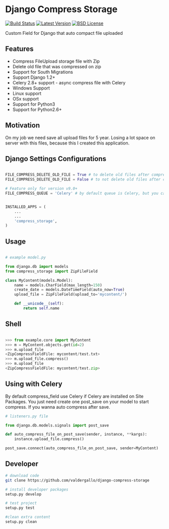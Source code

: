 Django Compress Storage
=======================

[![Build Status](https://travis-ci.org/valdergallo/django-compress-storage.png?branch=master)](https://travis-ci.org/valdergallo/django-compress-storage)
[![Latest Version](http://img.shields.io/pypi/v/django-compress-storage.svg)](https://pypi.python.org/pypi/django-compress-storage)
[![BSD License](http://img.shields.io/badge/license-BSD-yellow.svg)](http://opensource.org/licenses/BSD-3-Clause)

Custom Field for Django that auto compact file uploaded


Features
--------

- Compress FileUpload storage file with Zip
- Delete old file that was compressed on zip
- Support for South Migrations
- Support Django 1.2+
- Celery 2.8+ support - async compress file with Celery
- Windows Support
- Linux support
- OSx support
- Support for Python3
- Support for Python2.6+


Motivation
----------

On my job we need save all upload files for 5 year. Losing a lot space on server with this files, because this I created this application.


Django Settings Configurations
------------------------------

```python

FILE_COMPRESS_DELETE_OLD_FILE = True # to delete old files after compressed
FILE_COMPRESS_DELETE_OLD_FILE = False # to not delete old files after compressed

# Feature only for version v9.0+
FILE_COMPRESS_QUEUE = 'Celery' # by default queue is Celery, but you can change this with this var on settings


INSTALLED_APPS = (
    ...
    ...
    'compress_storage',
)
```


Usage
-----

```python

# example model.py

from django.db import models
from compress_storage import ZipFileField

class MyContent(models.Model):
    name = models.CharField(max_length=150)
    create_date = models.DateTimeField(auto_now=True)
    upload_file = ZipFileField(upload_to='mycontent/')

    def __unicode__(self):
        return self.name

```


Shell
-----

```python

>>> from example.core import MyContent
>>> m = MyContent.objects.get(id=2)
>>> m.upload_file
<ZipCompressFieldFile: mycontent/test.txt>
>>> m.upload_file.compress()
>>> m.upload_file
<ZipCompressFieldFile: mycontent/test.zip>
```


Using with Celery
-----------------

By default compress_field use Celery if Celery are installed on Site Packages.
You just need create one post_save on your model to start compress. If you wanna
auto compress after save.

```python
# listeners.py file

from django.db.models.signals import post_save

def auto_compress_file_on_post_save(sender, instance, **kargs):
    instance.upload_file.compress()

post_save.connect(auto_compress_file_on_post_save, sender=MyContent)

```


Developer
---------

```bash
# download code
git clone https://github.com/valdergallo/django-compress-storage

# install developer packages
setup.py develop

# test project
setup.py test

#clean extra content
setup.py clean

```


